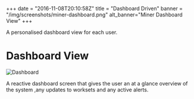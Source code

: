 +++
date = "2016-11-08T20:10:58Z"
title = "Dashboard Driven"
banner = "/img/screenshots/miner-dashboard.png"
alt_banner="Miner Dashboard View"
+++

A personalised dashboard view for each user.

<!--more-->

# Dashboard View

![Dashboard](/img/screenshots/miner-dashboard.png)

A reactive dashboard screen that gives the user an at a glance overview of the system ,any updates to worksets and any active alerts.